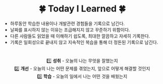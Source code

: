 <h1 align="center">🍀 Today I Learned 🍀</h1>


- 하루동안 학습한 내용이나 개발관련 경험들을 기록으로 남긴다.
- 날짜를 표시하지 않는 이유는 조급해지지 않고 꾸준하기 위함이다.
- 다른 사람들도 읽었을 때 이해하기 쉽도록, 최대한 깔끔하고 자세히 기록한다.
- 기록은 일회성으로 끝내지 않고 지속적인 복습을 통해 더 정돈된 기록으로 남긴다.

<h1></h1>


<div  align="center">
1️⃣ <strong>성취</strong> - 오늘의 나는 무엇을 잘했는지
<br/>
2️⃣ <strong>개선</strong> - 오늘의 나는 어떤 문제를 겪었는지, 앞으로 어떻게 해결할 것인지
<br/>
3️⃣ <strong>학습</strong> - 오늘의 일에서 나는 어떤 것을 배웠는지
</div>

